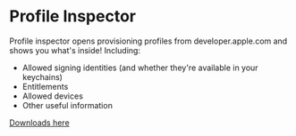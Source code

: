 # Profile Inspector

Profile inspector opens provisioning profiles from developer.apple.com and shows you what's inside! Including:

* Allowed signing identities (and whether they're available in your keychains)
* Entitlements
* Allowed devices
* Other useful information

[Downloads here](https://github.com/zgchurch/ProfileInspector/releases)
